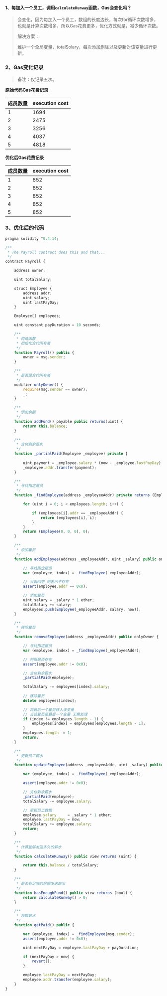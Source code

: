 #### 1、每加入一个员工，调用`calculateRunway`函数，Gas会变化吗？

> 会变化，因为每加入一个员工，数组的长度边长，每次for循环次数增多，也就是计算次数增多，所以Gas花费更多，优化方式就是，减少循环次数。
>
> 解决方案：
>
> 维护一个全局变量，totalSolary，每次添加删除以及更新对该变量进行更新。

### 2、Gas变化记录

> 备注：仅记录五次。

**原始代码Gas花费记录**

| 成员数量 | execution cost |
| ---- | -------------- |
| 1    | 1694           |
| 2    | 2475           |
| 3    | 3256           |
| 4    | 4037           |
| 5    | 4818           |

**优化后Gas花费记录**

| 成员数量 | execution cost |
| ---- | -------------- |
| 1    | 852            |
| 2    | 852            |
| 3    | 852            |
| 4    | 852            |
| 5    | 852            |

### 3、优化后的代码

```javascript
pragma solidity ^0.4.14;

/**
 * The Payroll contract does this and that...
 */
contract Payroll {

	address owner;

	uint totalSalary;

	struct Employee {
		address addr;
		uint salary;
		uint lastPayDay;
	}

	Employee[] employees;

	uint constant payDuration = 10 seconds;

	/**
	 * 构造函数
	 * 初始化合约所有者
	 */
	function Payroll() public {
		owner = msg.sender;
	}

	/**
	 * 是否是合约所有者
	 */
	modifier onlyOwner() { 
		require(msg.sender == owner);
		_; 
	}

	/**
	 * 添加余额
	 */
	function addFund() payable public returns(uint) {
		return this.balance;
	}

	/**
	 * 支付剩余薪水
	 */
	function _partialPaid(Employee _employee) private {
		
		uint payment = _employee.salary * (now - _employee.lastPayDay) / payDuration;
		_employee.addr.transfer(payment);
	}	

	/**
	 * 寻找指定雇员
	 */
	function _findEmployee(address _employeeAddr) private returns (Employee, uint) {

		for (uint i = 0; i < employees.length; i++) {

			if (employees[i].addr == _employeeAddr) {
				return (employees[i], i);
			}
		}
		return (Employee(0, 0, 0), 0);
	}

	/**
	 * 添加雇员
	 */
	function addEmployee(address _employeeAddr, uint _salary) public onlyOwner {

		// 寻找指定雇员
		var (employee, index) = _findEmployee(_employeeAddr);

		// 当返回空 则表示不存在
		assert(employee.addr == 0x0);	

		// 添加雇员
		uint salary = _salary * 1 ether;
		totalSalary += salary;
		employees.push(Employee(_employeeAddr, salary, now));
	} 

	/**
	 * 移除雇员
	 */
	function removeEmployee(address _employeeAddr) public onlyOwner {

		// 寻找指定雇员
		var (employee, index) = _findEmployee(_employeeAddr);

		// 判断是否存在
		assert(employee.addr != 0x0);

		// 支付剩余薪水
		_partialPaid(employee);

		totalSalary -= employees[index].salary;
		
		// 移除雇员
		delete employees[index];

		// 将最后一个雇员移入该变量
		// 当该雇员是最后一个变量 无需处理
		if (index != employees.length - 1) {	
			employees[index] = employees[employees.length - 1];
		}
		employees.length -= 1;
		return;
	}

	/**
	 * 更新员工薪水
	 */
	function updateEmployee(address _employeeAddr, uint _salary) public onlyOwner {

		var (employee, index) = _findEmployee(_employeeAddr);

		assert(employee.addr != 0x0);

		// 支付剩余薪水
		_partialPaid(employee);
		totalSalary -= employee.salary;

		// 更新员工数据
		employee.salary 	= _salary * 1 ether;
		employee.lastPayDay = now;
		totalSalary += employee.salary;
		return;
	}

	/**
	 * 计算能够发送多久的薪水
	 */
	function calculateRunway() public view returns (uint) {

		return this.balance / totalSalary;
	}	

	/**
	 * 是否有足够的余额发送薪水
	 */
	function hasEnoughFund() public view returns (bool) {
		return calculateRunway() > 0;
	}	

	/**
	 * 领取薪水
	 */
	function getPaid() public {

		var (employee, index) = _findEmployee(msg.sender);
		assert(employee.addr != 0x0);

		uint nextPayDay = employee.lastPayDay + payDuration;

		if (nextPayDay > now) {
			revert();
		}

		employee.lastPayDay = nextPayDay; 
		employee.addr.transfer(employee.salary);
	}
}
```
